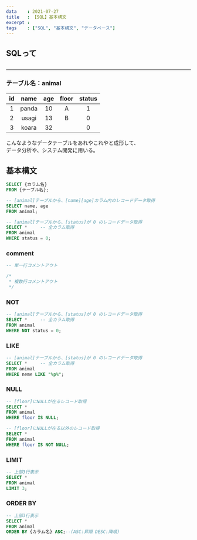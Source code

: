 ```yaml
---
data    : 2021-07-27
title   : 【SQL】基本構文
excerpt :
tags    : ["SQL", "基本構文", "データベース"]
---
```


## SQLって
```

```


---
### テーブル名：animal
|id|name|age|floor|status|
|:-:|:-:|:-:|:-:|:-:|
|1|panda|10|A|1|
|2|usagi|13|B|0|
|3|koara|32||0|

こんなようなデータテーブルをあれやこれやと成形して、<br>
データ分析や、システム開発に用いる。

## 基本構文
```SQL
SELECT {カラム名}
FROM {テーブル名};
```
```SQL
-- [animal]テーブルから、[name][age]カラム内のレコードデータ取得
SELECT name, age
FROM animal;
```
```SQL
-- [animal]テーブルから、[status]が 0 のレコードデータ取得
SELECT *     -- 全カラム取得
FROM animal
WHERE status = 0;
```

### comment
```SQL
-- 単一行コメントアウト

/*
 * 複数行コメントアウト
 */
```

### NOT
```SQL
-- [animal]テーブルから、[status]が 0 のレコードデータ取得
SELECT *     -- 全カラム取得
FROM animal
WHERE NOT status = 0;
```

### LIKE
```SQL
-- [animal]テーブルから、[status]が 0 のレコードデータ取得
SELECT *     -- 全カラム取得
FROM animal
WHERE neme LIKE "%p%";
```

### NULL
```SQL
-- [floor]にNULLが在るレコード取得
SELECT *
FROM animal
WHERE floor IS NULL;
```
```SQL
-- [floor]にNULLが在る以外のレコード取得
SELECT *
FROM animal
WHERE floor IS NOT NULL;
```

### LIMIT
```SQL
-- 上部3行表示
SELECT *
FROM animal
LIMIT 3;
```

### ORDER BY
```SQL
-- 上部3行表示
SELECT *
FROM animal
ORDER BY {カラム名} ASC;--(ASC:昇順 DESC:降順)
```
